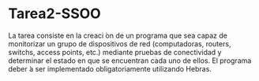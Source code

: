 # Tarea2-SSOO
La tarea consiste en la creaci ́on de un programa que sea capaz de monitorizar un grupo de dispositivos de red (computadoras, routers, switchs, access points, etc.) mediante pruebas de conectividad y determinar el estado en que se encuentran cada uno de ellos. El programa deber ́a ser implementado obligatoriamente utilizando Hebras.
